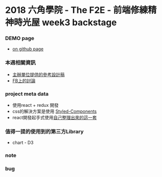 # 2018 六角學院 - The F2E - 前端修練精神時光屋 week3 backstage


### DEMO page
- [on github page](https://akari0624.github.io/hexSchoolWeek3_backstage/)

### 本週相關資訊
- [主辦單位提供的參考設計稿](https://hexschool.github.io/THE_F2E_Design/week3-admin%20order/)
- [FB上的討論](https://www.facebook.com/groups/173311386703334/permalink/184948512206288)


### project meta data
- 使用react + redux 開發
- css的解決方案是使用 [Styled-Components](https://github.com/styled-components/styled-components)
- react開發起手式使用[自己整理出來的這一套](https://github.com/akari0624/react-starter-boilerplate) 


### 值得一提的使用到的第三方Library
  - chart - D3

### note



### bug





